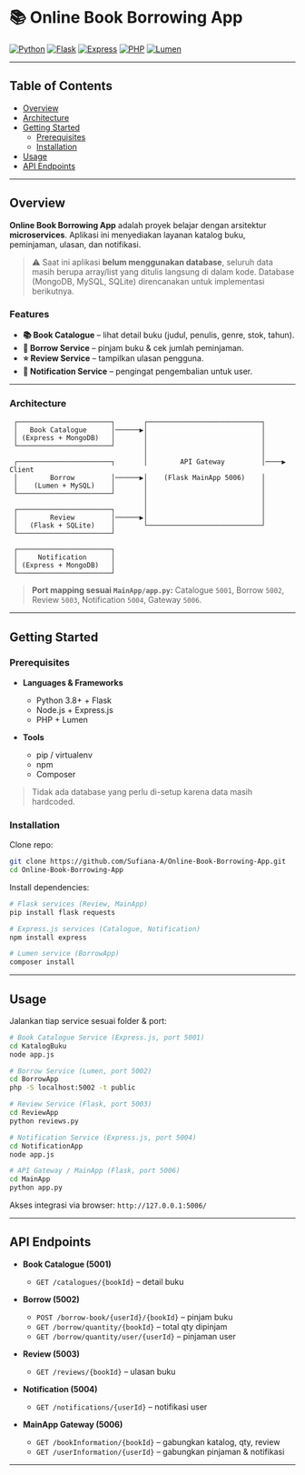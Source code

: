 # 📚 Online Book Borrowing App

[![Python](https://img.shields.io/badge/language-Python-blue.svg?logo=python\&logoColor=white)]()
[![Flask](https://img.shields.io/badge/framework-Flask-black.svg?logo=flask\&logoColor=white)]()
[![Express](https://img.shields.io/badge/framework-Express.js-000000.svg?logo=express\&logoColor=white)]()
[![PHP](https://img.shields.io/badge/language-PHP-777BB4.svg?logo=php\&logoColor=white)]()
[![Lumen](https://img.shields.io/badge/framework-Lumen-E74430.svg?logo=laravel\&logoColor=white)]()

---

## Table of Contents

* [Overview](#overview)
* [Architecture](#architecture)
* [Getting Started](#getting-started)
  * [Prerequisites](#prerequisites)
  * [Installation](#installation)
* [Usage](#usage)
* [API Endpoints](#api-endpoints)

---

## Overview

**Online Book Borrowing App** adalah proyek belajar dengan arsitektur **microservices**.
Aplikasi ini menyediakan layanan katalog buku, peminjaman, ulasan, dan notifikasi.

> ⚠️ Saat ini aplikasi **belum menggunakan database**, seluruh data masih berupa array/list yang ditulis langsung di dalam kode. Database (MongoDB, MySQL, SQLite) direncanakan untuk implementasi berikutnya.

### Features

* **📚 Book Catalogue** – lihat detail buku (judul, penulis, genre, stok, tahun).
* **📖 Borrow Service** – pinjam buku & cek jumlah peminjaman.
* **⭐ Review Service** – tampilkan ulasan pengguna.
* **🔔 Notification Service** – pengingat pengembalian untuk user.

---

### Architecture

```
 ┌───────────────────────┐       ┌────────────────────────────┐
 │   Book Catalogue      │──────▶│                            │
 │ (Express + MongoDB)   │       │                            │
 └───────────────────────┘       │                            │
                                 │                            │
 ┌───────────────────────┐       │        API Gateway         │────▶ Client
 │        Borrow         │──────▶│    (Flask MainApp 5006)    │
 │    (Lumen + MySQL)    │       │                            │
 └───────────────────────┘       │                            │
                                 │                            │
 ┌───────────────────────┐       │                            │
 │        Review         │──────▶│                            │
 │   (Flask + SQLite)    │       └────────────────────────────┘
 └───────────────────────┘

 ┌───────────────────────┐
 │     Notification      │
 │ (Express + MongoDB)   │
 └───────────────────────┘
```

> **Port mapping sesuai `MainApp/app.py`:**
> Catalogue `5001`, Borrow `5002`, Review `5003`, Notification `5004`, Gateway `5006`.

---

## Getting Started

### Prerequisites

* **Languages & Frameworks**

  * Python 3.8+ + Flask
  * Node.js + Express.js
  * PHP + Lumen

* **Tools**

  * pip / virtualenv
  * npm
  * Composer

> Tidak ada database yang perlu di-setup karena data masih hardcoded.

### Installation

Clone repo:

```bash
git clone https://github.com/Sufiana-A/Online-Book-Borrowing-App.git
cd Online-Book-Borrowing-App
```

Install dependencies:

```bash
# Flask services (Review, MainApp)
pip install flask requests

# Express.js services (Catalogue, Notification)
npm install express

# Lumen service (BorrowApp)
composer install
```

---

## Usage

Jalankan tiap service sesuai folder & port:

```bash
# Book Catalogue Service (Express.js, port 5001)
cd KatalogBuku
node app.js

# Borrow Service (Lumen, port 5002)
cd BorrowApp
php -S localhost:5002 -t public

# Review Service (Flask, port 5003)
cd ReviewApp
python reviews.py

# Notification Service (Express.js, port 5004)
cd NotificationApp
node app.js

# API Gateway / MainApp (Flask, port 5006)
cd MainApp
python app.py
```

Akses integrasi via browser:
`http://127.0.0.1:5006/`

---

## API Endpoints

* **Book Catalogue (5001)**

  * `GET /catalogues/{bookId}` – detail buku

* **Borrow (5002)**

  * `POST /borrow-book/{userId}/{bookId}` – pinjam buku
  * `GET /borrow/quantity/{bookId}` – total qty dipinjam
  * `GET /borrow/quantity/user/{userId}` – pinjaman user

* **Review (5003)**

  * `GET /reviews/{bookId}` – ulasan buku

* **Notification (5004)**

  * `GET /notifications/{userId}` – notifikasi user

* **MainApp Gateway (5006)**

  * `GET /bookInformation/{bookId}` – gabungkan katalog, qty, review
  * `GET /userInformation/{userId}` – gabungkan pinjaman & notifikasi

---
